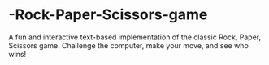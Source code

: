 # -Rock-Paper-Scissors-game
 A fun and interactive text-based implementation of the classic Rock, Paper, Scissors game. Challenge the computer, make your move, and see who wins! 
